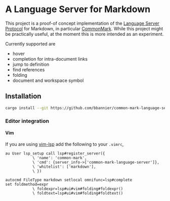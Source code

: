 # A Language Server for Markdown

This project is a proof-of concept implementation of the [Language Server
Protocol](https://microsoft.github.io/language-server-protocol/) for Markdown,
in particular [CommonMark](https://commonmark.org/). While this project might
be practically useful, at the moment this is more intended as an experiment.

Currently supported are

* hover
* completion for intra-document links
* jump to definition
* find references
* folding
* document and workspace symbol

## Installation

```sh
cargo install --git https://github.com/bbannier/common-mark-language-server
```

### Editor integration

#### Vim

If you are using [vim-lsp](https://github.com/prabirshrestha/vim-lsp) add the
following to your `.vimrc`,

```viml
au User lsp_setup call lsp#register_server({
            \ 'name': 'common-mark',
            \ 'cmd': {server_info->['common-mark-language-server']},
            \ 'whitelist': ['markdown'],
            \ })

autocmd FileType markdown setlocal omnifunc=lsp#complete
set foldmethod=expr
            \ foldexpr=lsp#ui#vim#folding#foldexpr()
            \ foldtext=lsp#ui#vim#folding#foldtext()
```
